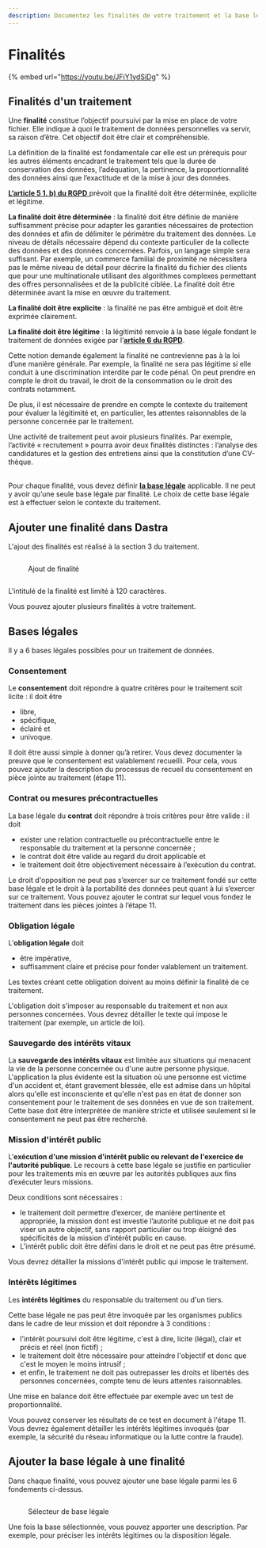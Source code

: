 ```yaml
---
description: Documentez les finalités de votre traitement et la base légale associée
---
```


# Finalités

{% embed url="https://youtu.be/JFiY1ydSiDg" %}

## Finalités d'un traitement

Une **finalité** constitue l’objectif poursuivi par la mise en place  de votre fichier. Elle indique à quoi le traitement de données personnelles va servir, sa raison d’être. Cet objectif doit être clair et compréhensible.

La définition de la finalité est fondamentale car elle est un prérequis pour les autres éléments encadrant le traitement tels que la durée de conservation des données, l’adéquation, la pertinence, la proportionnalité des données ainsi que l’exactitude et de la mise à jour des données.

[**L’article 5 1. b) du RGPD** ](https://www.cnil.fr/fr/reglement-europeen-protection-donnees/chapitre2#Article5)prévoit que la finalité doit être déterminée, explicite et légitime.

**La finalité doit être déterminée** : la finalité doit être définie de manière suffisamment précise pour adapter les garanties nécessaires de protection des données et afin de délimiter le périmètre du traitement des données. Le niveau de détails nécessaire dépend du contexte particulier de la collecte des données et des données concernées. Parfois, un langage simple sera suffisant. Par exemple, un commerce familial de proximité ne nécessitera pas le même niveau de détail pour décrire la finalité du fichier des clients que pour une multinationale utilisant des algorithmes complexes permettant des offres personnalisées et de la publicité ciblée. La finalité doit être déterminée avant la mise en œuvre du traitement.

**La finalité doit être explicite** : la finalité ne pas être ambiguë et doit être exprimée clairement. &#x20;

**La finalité doit être légitime** : la légitimité renvoie à la base légale fondant le traitement de données exigée par l’[**article 6 du RGPD**](https://www.cnil.fr/fr/reglement-europeen-protection-donnees/chapitre2).&#x20;

Cette notion demande également la finalité ne contrevienne pas à la loi d’une manière générale. Par exemple, la finalité ne sera pas légitime si elle conduit à une discrimination interdite par le code pénal. On peut prendre en compte le droit du travail, le droit de la consommation ou le droit des contrats notamment.&#x20;

De plus, il est nécessaire de prendre en compte le contexte du traitement pour évaluer la légitimité et, en particulier, les attentes raisonnables de la personne concernée par le traitement.&#x20;

Une activité de traitement peut avoir plusieurs finalités. Par exemple, l’activité « recrutement » pourra avoir deux finalités distinctes : l’analyse des candidatures et la gestion des entretiens ainsi que la constitution d’une CV-thèque.&#x20;

\
Pour chaque finalité, vous devez définir [**la base légale**](https://www.cnil.fr/fr/les-bases-legales) applicable. Il ne peut y avoir qu’une seule base légale par finalité. Le choix de cette base légale est à effectuer selon le contexte du traitement.

## Ajouter une finalité dans Dastra&#x20;

L'ajout des finalités est réalisé à la section 3 du traitement.

<figure><img src="../../../.gitbook/assets/image (1) (1) (1) (1) (1) (1) (1) (1) (1).png" alt=""><figcaption><p>Ajout de finalité</p></figcaption></figure>



<figure><img src="../../../.gitbook/assets/image (2) (1) (1) (1).png" alt=""><figcaption></figcaption></figure>

L'intitulé de la finalité est limité à 120 caractères.&#x20;

Vous pouvez ajouter plusieurs finalités à votre traitement.

## Bases légales&#x20;

Il y a 6 bases légales possibles pour un traitement de données.

### Consentement

Le **consentement** doit répondre à quatre critères pour le traitement soit licite : il doit être&#x20;

* libre,&#x20;
* spécifique,&#x20;
* éclairé et&#x20;
* univoque.&#x20;

Il doit être aussi simple à donner qu’à retirer. Vous devez documenter la preuve que le consentement est valablement recueilli. Pour cela, vous pouvez ajouter la description du processus de recueil du consentement en pièce jointe au traitement (étape 11).

### Contrat ou mesures précontractuelles

La base légale du **contrat** doit répondre à trois critères pour être valide : il doit&#x20;

* exister une relation contractuelle ou précontractuelle entre le responsable du traitement et la personne concernée ;&#x20;
* le contrat doit être valide au regard du droit applicable et&#x20;
* le traitement doit être objectivement nécessaire à l’exécution du contrat.&#x20;

Le droit d'opposition ne peut pas s’exercer sur ce traitement fondé sur cette base légale et le droit à la portabilité des données peut quant à lui s’exercer sur ce traitement. Vous pouvez ajouter le contrat sur lequel vous fondez le traitement dans les pièces jointes à l’étape 11.

### Obligation légale

L’**obligation légale** doit&#x20;

* être impérative,&#x20;
* suffisamment claire et précise pour fonder valablement un traitement.&#x20;

Les textes créant cette obligation doivent au moins définir la finalité de ce traitement.&#x20;

L'obligation doit s'imposer au responsable du traitement et non aux personnes concernées. Vous devrez détailler le texte qui impose le traitement (par exemple, un article de loi).

### **Sauvegarde des intérêts vitaux**

La **sauvegarde des intérêts vitaux** est limitée aux situations qui menacent la vie de la personne concernée ou d'une autre personne physique. L'application la plus évidente est la situation où une personne est victime d'un accident et, étant gravement blessée, elle est admise dans un hôpital alors qu'elle est inconsciente et qu'elle n'est pas en état de donner son consentement pour le traitement de ses données en vue de son traitement. Cette base doit être interprétée de manière stricte et utilisée seulement si le consentement ne peut pas être recherché.

### Mission d'intérêt public

L'**exécution d'une mission d'intérêt public ou relevant de l'exercice de l'autorité publique**. Le recours à cette base légale se justifie en particulier pour les traitements mis en œuvre par les autorités publiques aux fins d’exécuter leurs missions.&#x20;

Deux conditions sont nécessaires :&#x20;

* le traitement doit permettre d’exercer, de manière pertinente et appropriée, la mission dont est investie l’autorité publique et ne doit pas viser un autre objectif, sans rapport particulier ou trop éloigné des spécificités de la mission d’intérêt public en cause.&#x20;
* L'intérêt public doit être défini dans le droit et ne peut pas être présumé.&#x20;

Vous devrez détailler la missions d'intérêt public qui impose le traitement.

### Intérêts légitimes

Les **intérêts légitimes** du responsable du traitement ou d'un tiers.&#x20;

Cette base légale ne pas peut être invoquée par les organismes publics dans le cadre de leur mission et doit répondre à 3 conditions :&#x20;

* l'intérêt poursuivi doit être légitime, c'est à dire, licite (légal), clair et précis et réel (non fictif) ;&#x20;
* le traitement doit être nécessaire pour atteindre l'objectif et donc que c'est le moyen le moins intrusif ;&#x20;
* et enfin, le traitement ne doit pas outrepasser les droits et libertés des personnes concernées, compte tenu de leurs attentes raisonnables.&#x20;

Une mise en balance doit être effectuée par exemple avec un test de proportionnalité.&#x20;

Vous pouvez conserver les résultats de ce test en document à l'étape 11. Vous devrez également détailler les intérêts légitimes invoqués (par exemple, la sécurité du réseau informatique ou la lutte contre la fraude).

## Ajouter la base légale à une finalité

Dans chaque finalité, vous pouvez ajouter une base légale parmi les 6 fondements ci-dessus.

<figure><img src="../../../.gitbook/assets/image (3) (1) (1) (1).png" alt=""><figcaption><p>Sélecteur de base légale</p></figcaption></figure>

Une fois la base sélectionnée, vous pouvez apporter une description. Par exemple, pour préciser les intérêts légitimes ou la disposition légale.&#x20;



